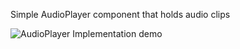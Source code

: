 Simple AudioPlayer component that holds audio clips


![AudioPlayer Implementation demo](https://github.com/user-attachments/assets/b7e4199e-2904-4813-85b5-8d4a285a1259)
